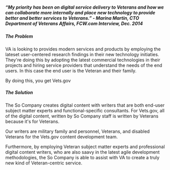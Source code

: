 ##### “My priority has been on digital service delivery to Veterans and how we can collaborate more internally and place new technology to provide better and better services to Veterans.” - Marina Martin, CTO Department of Veterans Affairs, FCW.com Interview, Dec. 2014

##### The Problem
VA is looking to provides modern services and products by employing the lateset user-centered research findings in their new technology initiaties. They're doing this by adopting the latest commercial technologies in their projects and hiring service providers that understand the needs of the end users. In this case the end user is the Veteran and their family.

By doing this, you get Vets.gov

##### The Solution

The So Company creates digital content with writers that are both end-user subject matter experts and functional-specific consultants. For Vets.gov, all of the digital content, written by So Company staff is written by Veterans because it's for Veterans.

Our writers are military family and personnel, Veterans, and disabled Veterans for the Vets.gov content development team.

Furthermore, by employing Veteran subject matter experts and professional digital content writers, who are also saavy in the latest agile development methodologies, the So Company is able to assist with VA to create a truly new kind of Veteran-centric service.
